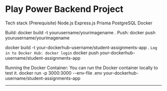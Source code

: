 # Play Power Backend Project

Tech stack (Prerequisite) Node.js Express.js Prisma PostgreSQL Docker

Build: docker build -t yourusername/yourimagename .
Push: docker push yourusername/yourimagename

docker build -t your-dockerhub-username/student-assignments-app .
`Log in to Docker Hub: docker login`
docker push your-dockerhub-username/student-assignments-app

Running the Docker Container: You can run the Docker container locally to test it.
docker run -p 3000:3000 --env-file .env your-dockerhub-username/student-assignments-app

---

<!-- https://drive.google.com/file/d/1vhlv43v5VdQtQJxdOjx7XwrCf_WeI2iZ/view -->
